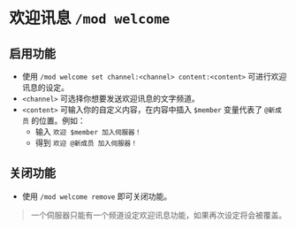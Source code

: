 # 欢迎讯息 `/mod welcome`

## 启用功能
- 使用 `/mod welcome set channel:<channel> content:<content>` 可进行欢迎讯息的设定。
- `<channel>` 可选择你想要发送欢迎讯息的文字频道。
- `<content>` 可输入你的自定义内容，在内容中插入 `$member` 变量代表了 `@新成员` 的位置。例如：
  - 输入 `欢迎 $member 加入伺服器！`
  - 得到 `欢迎 @新成员 加入伺服器！`

## 关闭功能
- 使用 `/mod welcome remove` 即可关闭功能。

> 一个伺服器只能有一个频道设定欢迎讯息功能，如果再次设定将会被覆盖。